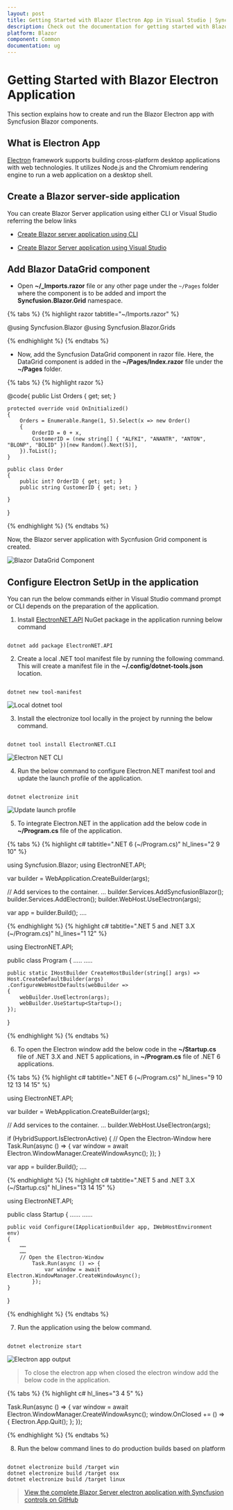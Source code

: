 ```yaml
---
layout: post
title: Getting Started with Blazor Electron App in Visual Studio | Syncfusion
description: Check out the documentation for getting started with Blazor Electron App and Syncfusion Blazor Components in Visual Studio and much more.
platform: Blazor
component: Common
documentation: ug
---
```


# Getting Started with Blazor Electron Application

This section explains how to create and run the Blazor Electron app with Syncfusion Blazor components.

## What is Electron App

[Electron](https://www.electronjs.org/) framework supports building cross-platform desktop applications with web technologies. It utilizes Node.js and the Chromium rendering engine to run a web application on a desktop shell.

## Create a Blazor server-side application

You can create Blazor Server application using either CLI or Visual Studio referring the below links

* [Create Blazor server application using CLI](https://blazor.syncfusion.com/documentation/getting-started/blazor-server-side-dotnet-cli)

* [Create Blazor Server application using Visual Studio](https://blazor.syncfusion.com/documentation/getting-started/blazor-server-side-visual-studio)
 
 ## Add Blazor DataGrid component

* Open **~/_Imports.razor** file or any other page under the `~/Pages` folder where the component is to be added and import the **Syncfusion.Blazor.Grid** namespace.

{% tabs %}
{% highlight razor tabtitle="~/Imports.razor" %}

@using Syncfusion.Blazor
@using Syncfusion.Blazor.Grids

{% endhighlight %}
{% endtabs %}

* Now, add the Syncfusion DataGrid component in razor file. Here, the DataGrid component is added in the **~/Pages/Index.razor** file under the **~/Pages** folder.

{% tabs %}
{% highlight razor %}

<SfGrid DataSource="@Orders" />

@code{
    public List<Order> Orders { get; set; }

    protected override void OnInitialized()
    {
        Orders = Enumerable.Range(1, 5).Select(x => new Order()
        {
            OrderID = 0 + x,
            CustomerID = (new string[] { "ALFKI", "ANANTR", "ANTON", "BLONP", "BOLID" })[new Random().Next(5)],
        }).ToList();
    }

    public class Order
    {
        public int? OrderID { get; set; }
        public string CustomerID { get; set; }

    }
}

{% endhighlight %}
{% endtabs %}

Now, the Blazor server application with Sycnfusion Grid component is created.

![Blazor DataGrid Component](images\electron\server-syncfusion-grid.png)

## Configure Electron SetUp in the application

You can run the below commands either in Visual Studio command prompt or CLI depends on the preparation of the application.

1. Install [ElectronNET.API](https://www.nuget.org/packages/ElectronNET.API/) NuGet package in the application running below command

```

dotnet add package ElectronNET.API

```

2. Create a local .NET tool manifest file by running the following command. This will create a manifest file in the **~/.config/dotnet-tools.json** location. 

```

dotnet new tool-manifest

```
![Local dotnet tool](images\electron\net-tool-manifest.png)

3. Install the electronize tool locally in the project by running the below command.

```

dotnet tool install ElectronNET.CLI

```
![Electron NET CLI](images\electron\net-cli.png)

4. Run the below command to configure Electron.NET manifest tool and update the launch profile of the application.

```

dotnet electronize init

```
![Update launch profile](images\electron\update-launch-profile.png)

5. To integrate Electron.NET in the application add the below code in **~/Program.cs** file of the application.

{% tabs %}
{% highlight c# tabtitle=".NET 6 (~/Program.cs)" hl_lines="2 9 10" %}

using Syncfusion.Blazor;
using ElectronNET.API;

var builder = WebApplication.CreateBuilder(args);

// Add services to the container.
...
builder.Services.AddSyncfusionBlazor();
builder.Services.AddElectron();
builder.WebHost.UseElectron(args);

var app = builder.Build();
....

{% endhighlight %}
{% highlight c# tabtitle=".NET 5 and .NET 3.X (~/Program.cs)" hl_lines="1 12" %}

using ElectronNET.API;

public class Program
{
    .....
    .....

    public static IHostBuilder CreateHostBuilder(string[] args) =>
    Host.CreateDefaultBuilder(args)
    .ConfigureWebHostDefaults(webBuilder =>
    {
        webBuilder.UseElectron(args);
        webBuilder.UseStartup<Startup>();
    });
}

{% endhighlight %}
{% endtabs %}

6. To open the Electron window add the below code in the **~/Startup.cs** file of .NET 3.X and .NET 5 applications, in **~/Program.cs** file of .NET 6 applications.

{% tabs %}
{% highlight c# tabtitle=".NET 6 (~/Program.cs)" hl_lines="9 10 12 13 14 15" %}

using ElectronNET.API;

var builder = WebApplication.CreateBuilder(args);

// Add services to the container.
...
builder.WebHost.UseElectron(args);

if (HybridSupport.IsElectronActive)
{
    // Open the Electron-Window here
    Task.Run(async () => {
        var window = await Electron.WindowManager.CreateWindowAsync();
    });
}

var app = builder.Build();
....

{% endhighlight %}
{% highlight c# tabtitle=".NET 5 and .NET 3.X (~/Startup.cs)" hl_lines="13 14 15" %}

using ElectronNET.API;

public class Startup
{
    ……
    ……

    public void Configure(IApplicationBuilder app, IWebHostEnvironment env)
    {
        ……
        ……
        // Open the Electron-Window
            Task.Run(async () => {
                var window = await Electron.WindowManager.CreateWindowAsync();
            });
    }
}

{% endhighlight %}
{% endtabs %}

7. Run the application using the below command.

```

dotnet electronize start

```
![Electron app output](images\electron\electron-grid-output.png)

> To close the electron app when closed the electron window add the below code in the application.

{% tabs %}
{% highlight c# hl_lines="3 4 5" %}

Task.Run(async () => {
        var window = await Electron.WindowManager.CreateWindowAsync();
        window.OnClosed += () => {
            Electron.App.Quit();
        };
    });

{% endhighlight %}
{% endtabs %}

8. Run the below command lines to do production builds based on platform

```

dotnet electronize build /target win
dotnet electronize build /target osx
dotnet electronize build /target linux

```

> [View the complete Blazor Server electron application with Syncfusion controls on GitHub](https://github.com/SyncfusionExamples/blazor-electron-app)
